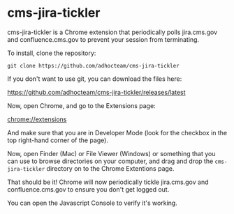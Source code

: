 # cms-jira-tickler

cms-jira-tickler is a Chrome extension that periodically polls jira.cms.gov and confluence.cms.gov to prevent your session from terminating.

To install, clone the repository:

  `git clone https://github.com/adhocteam/cms-jira-tickler`

If you don't want to use git, you can download the files here:

  https://github.com/adhocteam/cms-jira-tickler/releases/latest


Now, open Chrome, and go to the Extensions page:

  [chrome://extensions](chrome://extensions)

And make sure that you are in Developer Mode (look for the checkbox in the top right-hand corner of the page).

Now, open Finder (Mac) or File Viewer (Windows) or something that you can use to browse directories on your computer, and drag and drop the `cms-jira-tickler` directory on to the Chrome Extentions page.

That should be it! Chrome will now periodically tickle jira.cms.gov and confluence.cms.gov to ensure you don't get logged out.

You can open the Javascript Console to verify it's working.
